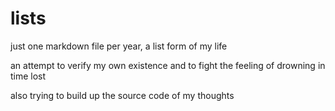 # lists
just one markdown file per year, a list form of my life

an attempt to verify my own existence and to fight the feeling of drowning in time lost

also trying to build up the source code of my thoughts
